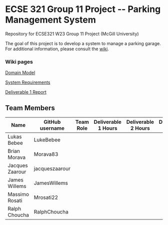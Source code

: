 # ECSE 321 Group 11 Project -- Parking Management System
Repository for ECSE321 W23 Group 11 Project (McGill University)

The goal of this project is to develop a system to manage a parking garage.
For additional information, please consult the [wiki](../../wiki).


### Wiki pages

[Domain Model](../../wiki/Domain-Model)

[System Requirements](../../wiki/Requirements)

[Deliverable 1 Report](../../wiki/Deliverable-1-Report)



## Team Members
| Name          | GitHub username | Team Role      | Deliverable 1 Hours | Deliverable 2 Hours | Deliverable 3 Hours |
| ------------- | --------------- | -------------- | ------------------- | ------------------- | ------------------- |
| Lukas Bebee   | LukeBebee       |                |                     |                     |                     |
| Brian Morava  | Morava83        |                |                     |                     |                     |
|Jacques Zaarour| jacqueszaarour  |                |                     |                     |                     |
| James Willems | JamesWillems             |                |                     |                     |                     |
| Massimo Rosati| Mrosati22       |                |                     |                     |                     |
| Ralph Choucha | RalphChoucha    |                |                     |                     |                     |



